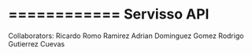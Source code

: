 ============
Servisso API
============

Collaborators:
Ricardo Romo Ramirez
Adrian Dominguez Gomez
Rodrigo Gutierrez Cuevas